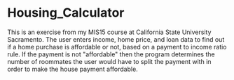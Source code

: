 # Housing_Calculator
This is an exercise from my MIS15 course at California State University Sacramento.
The user enters income, home price, and loan data to find out if a home purchase is affordable or not, based on a payment to income ratio rule.
If the payment is not "affordable" then the program determines the number of roommates the user would have to split the payment with in order to make the house payment affordable.
